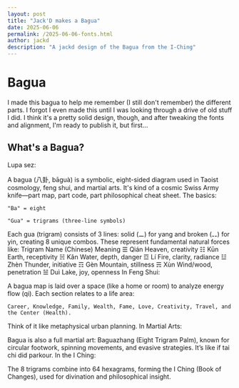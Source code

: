 ```yaml
---
layout: post
title: "Jack'D makes a Bagua"
date: 2025-06-06
permalink: /2025-06-06-fonts.html
author: jackd
description: "A jackd design of the Bagua from the I-Ching"
---
```


# Bagua

I made this bagua to help me remember (I still don't remember) the different parts.  I forgot I even made this until I was looking through a drive of old stuff I did.  I think it's a pretty solid design, though, and after tweaking the fonts and alignment, I'm ready to publish it, but first...

## What's a Bagua?

Lupa sez:

A bagua (八卦, bāguà) is a symbolic, eight-sided diagram used in Taoist cosmology, feng shui, and martial arts. It's kind of a cosmic Swiss Army knife—part map, part code, part philosophical cheat sheet.
The basics:

    "Ba" = eight

    "Gua" = trigrams (three-line symbols)

Each gua (trigram) consists of 3 lines: solid (⚊) for yang and broken (⚋) for yin, creating 8 unique combos. These represent fundamental natural forces like:
Trigram	Name (Chinese)	Meaning
☰	Qián	Heaven, creativity
☷	Kūn	Earth, receptivity
☵	Kǎn	Water, depth, danger
☲	Lí	Fire, clarity, radiance
☳	Zhèn	Thunder, initiative
☶	Gèn	Mountain, stillness
☴	Xùn	Wind/wood, penetration
☱	Duì	Lake, joy, openness
In Feng Shui:

A bagua map is laid over a space (like a home or room) to analyze energy flow (qi). Each section relates to a life area:

    Career, Knowledge, Family, Wealth, Fame, Love, Creativity, Travel, and the Center (Health).

Think of it like metaphysical urban planning.
In Martial Arts:

Bagua is also a full martial art: Baguazhang (Eight Trigram Palm), known for circular footwork, spinning movements, and evasive strategies. It’s like if tai chi did parkour.
In the I Ching:

The 8 trigrams combine into 64 hexagrams, forming the I Ching (Book of Changes), used for divination and philosophical insight.
